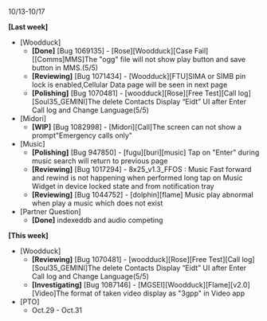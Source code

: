 10/13-10/17

**[Last week]**

* [Woodduck]
    * **[Done]** [Bug 1069135] - [Rose][Woodduck][Case Fail][[Comms]MMS]The "ogg" file will not show play button and save button in MMS.(5/5)
    * **[Reviewing]** [Bug 1071434] - [Woodduck][FTU]SIMA or SIMB pin lock is enabled,Cellular Data page will be seen in next page
    * **[Polishing]** [Bug 1070481] - [woodduck][Rose][Free Test][Call log][Soul35_GEMINI]The delete Contacts Display “Eidt” UI after Enter Call log and Change Language(5/5)
* [Midori]
    * **[WIP]** [Bug 1082998] - [Midori][Call]The screen can not show a prompt"Emergency calls only"
* [Music]
    * **[Polishing]** [Bug 947850] - [fugu][buri][music] Tap on "Enter" during music search will return to previous page
    * **[Reviewing]** [Bug 1017294] - 8x25_v1.3_FFOS : Music Fast forward and rewind is not happening when performed long tap on Music Widget in device locked state and from notification tray
    * **[Reviewing]** [Bug 1044752] - [dolphin][flame] Music play abnormal when play a music which does not exist
* [Partner Question]
    * **[Done]** indexeddb and audio competing

**[This week]**

* [Woodduck]
    * **[Reviewing]** [Bug 1070481] - [woodduck][Rose][Free Test][Call log][Soul35_GEMINI]The delete Contacts Display “Eidt” UI after Enter Call log and Change Language(5/5)
    * **[Investigating]** [Bug 1087146] - [MGSEI][Woodduck][Flame][v2.0][Video]The format of taken video display as "3gpp" in Video app
* [PTO]
    * Oct.29 - Oct.31
